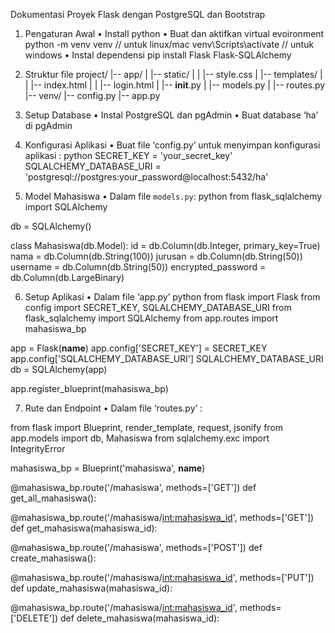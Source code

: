 Dokumentasi Proyek Flask dengan PostgreSQL dan Bootstrap
1.	Pengaturan Awal
•	Install python
•	Buat dan aktifkan virtual evoironment
python -m venv venv		 // untuk linux/mac
venv\Scripts\activate  		// untuk windows
•	Instal dependensi
pip install Flask Flask-SQLAlchemy

2.	Struktur file
project/
|-- app/
|   |-- static/
|   |   |-- style.css
|   |-- templates/
|   |   |-- index.html
|   |   |-- login.html
|   |-- __init__.py
|   |-- models.py
|   |-- routes.py
|-- venv/
|-- config.py
|-- app.py

3.	Setup Database
•	Instal PostgreSQL dan pgAdmin
•	Buat database ‘ha’ di pgAdmin

4.	Konfigurasi Aplikasi
•	Buat file ‘config.py’ untuk menyimpan konfigurasi aplikasi	:
python
  SECRET_KEY = 'your_secret_key'
  SQLALCHEMY_DATABASE_URI = 'postgresql://postgres:your_password@localhost:5432/ha'

5.	Model Mahasiswa
•	Dalam file `models.py`:
  python
  from flask_sqlalchemy import SQLAlchemy

  db = SQLAlchemy()

  class Mahasiswa(db.Model):
      id = db.Column(db.Integer, primary_key=True)
      nama = db.Column(db.String(100))
      jurusan = db.Column(db.String(50))
      username = db.Column(db.String(50))
      encrypted_password = db.Column(db.LargeBinary)

6.	Setup Aplikasi
•	Dalam file ‘app.py’
python
  from flask import Flask
  from config import SECRET_KEY, SQLALCHEMY_DATABASE_URI
  from flask_sqlalchemy import SQLAlchemy
  from app.routes import mahasiswa_bp

  app = Flask(__name__)
  app.config['SECRET_KEY'] = SECRET_KEY
  app.config['SQLALCHEMY_DATABASE_URI'] SQLALCHEMY_DATABASE_URI
  db = SQLAlchemy(app)

  app.register_blueprint(mahasiswa_bp)

7.	Rute dan Endpoint
•	Dalam file ‘routes.py’ :

from flask import Blueprint, render_template, request, jsonify
  from app.models import db, Mahasiswa
  from sqlalchemy.exc import IntegrityError

  mahasiswa_bp = Blueprint('mahasiswa', __name__)

  @mahasiswa_bp.route('/mahasiswa', methods=['GET'])
  def get_all_mahasiswa():

  @mahasiswa_bp.route('/mahasiswa/<int:mahasiswa_id>', methods=['GET'])
  def get_mahasiswa(mahasiswa_id):

  @mahasiswa_bp.route('/mahasiswa', methods=['POST'])
  def create_mahasiswa():

  @mahasiswa_bp.route('/mahasiswa/<int:mahasiswa_id>', methods=['PUT'])
  def update_mahasiswa(mahasiswa_id):

  @mahasiswa_bp.route('/mahasiswa/<int:mahasiswa_id>', methods=['DELETE'])
  def delete_mahasiswa(mahasiswa_id):
